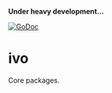 **Under heavy development...**

[![GoDoc](https://img.shields.io/badge/godoc-reference-blue.svg)](https://godoc.org/ivoeditor.com/ivo)

# ivo
Core packages.
